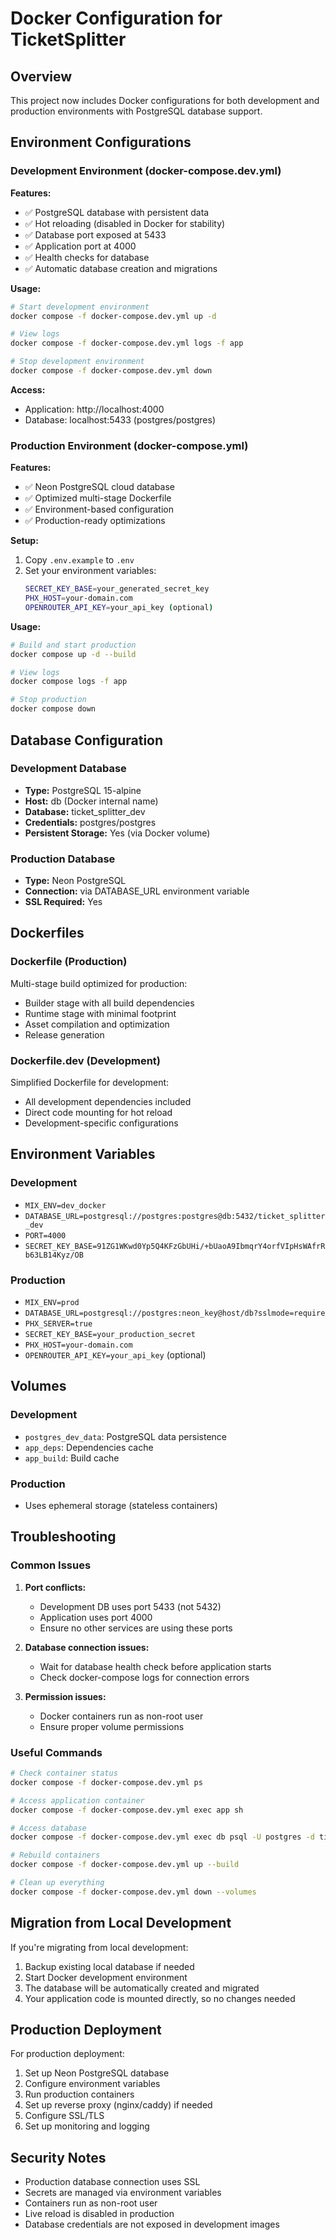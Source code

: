 # Docker Configuration for TicketSplitter

## Overview

This project now includes Docker configurations for both development and production environments with PostgreSQL database support.

## Environment Configurations

### Development Environment (docker-compose.dev.yml)

**Features:**
- ✅ PostgreSQL database with persistent data
- ✅ Hot reloading (disabled in Docker for stability)
- ✅ Database port exposed at 5433
- ✅ Application port at 4000
- ✅ Health checks for database
- ✅ Automatic database creation and migrations

**Usage:**
```bash
# Start development environment
docker compose -f docker-compose.dev.yml up -d

# View logs
docker compose -f docker-compose.dev.yml logs -f app

# Stop development environment
docker compose -f docker-compose.dev.yml down
```

**Access:**
- Application: http://localhost:4000
- Database: localhost:5433 (postgres/postgres)

### Production Environment (docker-compose.yml)

**Features:**
- ✅ Neon PostgreSQL cloud database
- ✅ Optimized multi-stage Dockerfile
- ✅ Environment-based configuration
- ✅ Production-ready optimizations

**Setup:**
1. Copy `.env.example` to `.env`
2. Set your environment variables:
   ```bash
   SECRET_KEY_BASE=your_generated_secret_key
   PHX_HOST=your-domain.com
   OPENROUTER_API_KEY=your_api_key (optional)
   ```

**Usage:**
```bash
# Build and start production
docker compose up -d --build

# View logs
docker compose logs -f app

# Stop production
docker compose down
```

## Database Configuration

### Development Database
- **Type:** PostgreSQL 15-alpine
- **Host:** db (Docker internal name)
- **Database:** ticket_splitter_dev
- **Credentials:** postgres/postgres
- **Persistent Storage:** Yes (via Docker volume)

### Production Database
- **Type:** Neon PostgreSQL
- **Connection:** via DATABASE_URL environment variable
- **SSL Required:** Yes

## Dockerfiles

### Dockerfile (Production)
Multi-stage build optimized for production:
- Builder stage with all build dependencies
- Runtime stage with minimal footprint
- Asset compilation and optimization
- Release generation

### Dockerfile.dev (Development)
Simplified Dockerfile for development:
- All development dependencies included
- Direct code mounting for hot reload
- Development-specific configurations

## Environment Variables

### Development
- `MIX_ENV=dev_docker`
- `DATABASE_URL=postgresql://postgres:postgres@db:5432/ticket_splitter_dev`
- `PORT=4000`
- `SECRET_KEY_BASE=91ZG1WKwd0Yp5Q4KFzGbUHi/+bUaoA9IbmqrY4orfVIpHsWAfrRb63LB14Kyz/OB`

### Production
- `MIX_ENV=prod`
- `DATABASE_URL=postgresql://postgres:neon_key@host/db?sslmode=require`
- `PHX_SERVER=true`
- `SECRET_KEY_BASE=your_production_secret`
- `PHX_HOST=your-domain.com`
- `OPENROUTER_API_KEY=your_api_key` (optional)

## Volumes

### Development
- `postgres_dev_data`: PostgreSQL data persistence
- `app_deps`: Dependencies cache
- `app_build`: Build cache

### Production
- Uses ephemeral storage (stateless containers)

## Troubleshooting

### Common Issues

1. **Port conflicts:**
   - Development DB uses port 5433 (not 5432)
   - Application uses port 4000
   - Ensure no other services are using these ports

2. **Database connection issues:**
   - Wait for database health check before application starts
   - Check docker-compose logs for connection errors

3. **Permission issues:**
   - Docker containers run as non-root user
   - Ensure proper volume permissions

### Useful Commands

```bash
# Check container status
docker compose -f docker-compose.dev.yml ps

# Access application container
docker compose -f docker-compose.dev.yml exec app sh

# Access database
docker compose -f docker-compose.dev.yml exec db psql -U postgres -d ticket_splitter_dev

# Rebuild containers
docker compose -f docker-compose.dev.yml up --build

# Clean up everything
docker compose -f docker-compose.dev.yml down --volumes
```

## Migration from Local Development

If you're migrating from local development:

1. Backup existing local database if needed
2. Start Docker development environment
3. The database will be automatically created and migrated
4. Your application code is mounted directly, so no changes needed

## Production Deployment

For production deployment:

1. Set up Neon PostgreSQL database
2. Configure environment variables
3. Run production containers
4. Set up reverse proxy (nginx/caddy) if needed
5. Configure SSL/TLS
6. Set up monitoring and logging

## Security Notes

- Production database connection uses SSL
- Secrets are managed via environment variables
- Containers run as non-root user
- Live reload is disabled in production
- Database credentials are not exposed in development images
